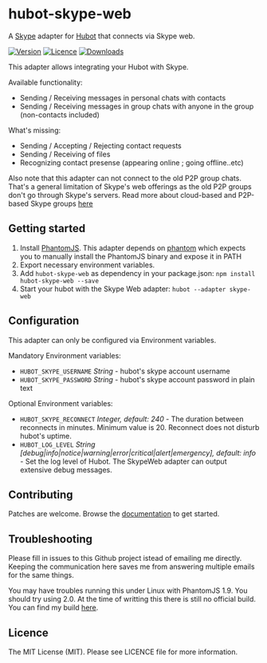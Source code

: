hubot-skype-web
===============

A [Skype](http://www.skype.com/) adapter for [Hubot](https://hubot.github.com/) that connects via Skype web.

[![Version](https://img.shields.io/npm/v/hubot-skype-web.svg)](https://github.com/sdimkov/hubot-skype-web/releases)
[![Licence](https://img.shields.io/npm/l/express.svg)](https://github.com/sdimkov/hubot-skype-web/blob/master/LICENSE)
[![Downloads](https://img.shields.io/npm/dm/hubot-skype-web.svg)](https://www.npmjs.com/package/hubot-skype-web)

This adapter allows integrating your Hubot with Skype.

Available functionality:
* Sending / Receiving messages in personal chats with contacts
* Sending / Receiving messages in group chats with anyone in the group (non-contacts included)

What's missing:
* Sending / Accepting / Rejecting contact requests
* Sending / Receiving of files
* Recognizing contact presense (appearing online ; going offline..etc)

Also note that this adapter can not connect to the old P2P group chats. That's a general limitation of Skype's web offerings as the old P2P groups don't go through Skype's servers. Read more about cloud-based and P2P-based Skype groups [here](https://support.skype.com/en/faq/FA12381/what-is-the-cloud)

Getting started
---------------

1. Install [PhantomJS](http://phantomjs.org/). This adapter depends on [phantom](https://github.com/sgentle/phantomjs-node) which expects you to manually install the PhantomJS binary and expose it in PATH
3. Export necessary environment variables.
4. Add `hubot-skype-web` as dependency in your package.json: `npm install hubot-skype-web --save`
5. Start your hubot with the Skype Web adapter: `hubot --adapter skype-web`

Configuration
-------------

This adapter can only be configured via Environment variables.

Mandatory Environment variables:
* `HUBOT_SKYPE_USERNAME` _String_ - hubot's skype account username
* `HUBOT_SKYPE_PASSWORD` _String_ - hubot's skype account password in plain text

Optional Environment variables:
* `HUBOT_SKYPE_RECONNECT` _Integer, default: 240_ - The duration between reconnects in minutes. Minimum value is 20. Reconnect does not disturb hubot's uptime.
* `HUBOT_LOG_LEVEL` _String [debug|info|notice|warning|error|critical|alert|emergency], default: info_ - Set the log level of Hubot. The SkypeWeb adapter can output extensive debug messages.

Contributing
------------

Patches are welcome. Browse the [documentation](https://cdn.rawgit.com/sdimkov/hubot-skype-web/1fe385848dff0cc01290825cd7a2abe2fa4d3f5a/doc/index.html) to get started.

Troubleshooting
---------------

Please fill in issues to this Github project istead of emailing me directly. Keeping the communication here saves me from answering multiple emails for the same things.

You may have troubles running this under Linux with PhantomJS 1.9. You should try using 2.0. At the time of writting this there is still no official build. You can find my build [here](https://groups.google.com/forum/#!searchin/phantomjs/dimkov/phantomjs/CAasXq1Yzz0/fyjIm58cXk8J).

Licence
-------

The MIT License (MIT). Please see LICENCE file for more information.
